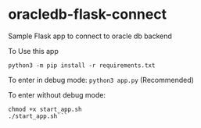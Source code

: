 # oracledb-flask-connect
Sample Flask app to connect to oracle db backend

To Use this app

```python3 -m pip install -r requirements.txt```

To enter in debug mode: ```python3 app.py``` (Recommended)

To enter without debug mode: 
```
chmod +x start_app.sh
./start_app.sh```
